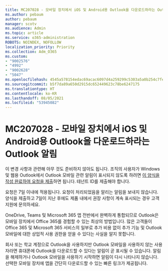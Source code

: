 ```yaml
---
title: MC207028 - 모바일 장치에서 iOS 및 Android용 Outlook을 다운로드하라는 Outlook 알림
ms.author: pebaum
author: pebaum
manager: scotv
ms.audience: Admin
ms.topic: article
ms.service: o365-administration
ROBOTS: NOINDEX, NOFOLLOW
localization_priority: Priority
ms.collection: Adm_O365
ms.custom:
- "9002576"
- "4992"
- "9002628"
- "5047"
ms.openlocfilehash: 4545a578154edac69acac6097d4a259299c5303a5a0b254c7fe0c57869b7bcab
ms.sourcegitcommit: b5f7da89a650d2915dc652449623c78be6247175
ms.translationtype: HT
ms.contentlocale: ko-KR
ms.lasthandoff: 08/05/2021
ms.locfileid: "53945082"
---
```

# <a name="mc207028---notifications-in-outlook-to-obtain-outlook-for-ios-and-android-on-mobile-devices"></a>MC207028 - 모바일 장치에서 iOS 및 Android용 Outlook을 다운로드하라는 Outlook 알림

이 변경 사항과 관련해 아무 것도 준비하지 않아도 됩니다. 조직의 사용자가 Windows 및 웹용 Outlook에서 Outlook 모바일 관련 알림이 표시되지 않도록 하려면 [이 양식을 작성 완료하여 요청을 제출](https://aka.ms/MC207028)하면 됩니다. 테넌트 ID를 제출해야 합니다. 

요청은 7일 이내에 적용됩니다. 요청이 처리되었음을 알리는 알림을 보내지 않습니다. 양식을 제출하고 7일이 지난 후에도 제품 내에서 권장 사항이 계속 표시되는 경우 고객 지원에 문의하세요.

OneDrive, Teams 및 Microsoft 365 앱 전반에서 완벽하게 통합되므로 Outlook은 모바일 장치에서 Office 365를 경험할 수 있는 최상의 방법입니다. 많은 고객들이 Office 365 및 Microsoft 365 서비스의 일부로 추가 비용 없이 추가 기능 및 Outlook 모바일에 대한 상업적 사용 권한을 얻을 수 있다는 사실을 알지 못합니다.

회사 또는 학교 계정으로 Outlook을 사용하지만 Outlook 모바일을 사용하지 않는 사용자라면 휴대폰에 Outlook을 다운로드할 수 있다는 알림이 곧 표시될 수 있습니다. 알림을 해제하거나 Outlook 모바일을 사용하기 시작하면 알림이 다시 나타나지 않습니다. 선택한 모바일 장치에 앱을 간단히 다운로드할 수 있는 빠른 링크가 제공됩니다.

